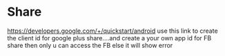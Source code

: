 Share
=====
https://developers.google.com/+/quickstart/android use this link to create the client id for google plus share....and create a your own app id for FB share then only u can access the FB else it will show error
